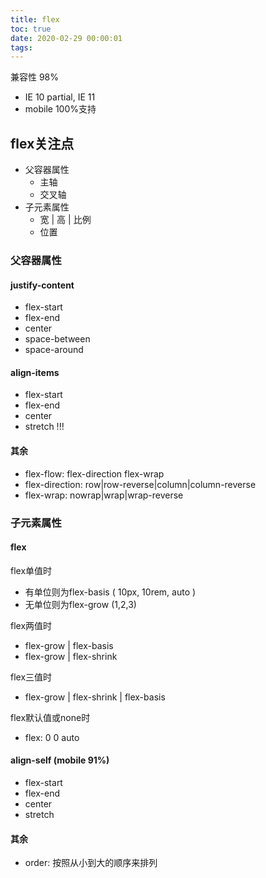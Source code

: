 ```yaml
---
title: flex
toc: true
date: 2020-02-29 00:00:01
tags:
---
```


兼容性 98%
* IE 10 partial, IE 11
* mobile 100%支持

## flex关注点
* 父容器属性
	* 主轴
	* 交叉轴
* 子元素属性
	* 宽 | 高 | 比例
	* 位置


### 父容器属性
#### justify-content
* flex-start
* flex-end
* center
* space-between
* space-around

#### align-items
* flex-start
* flex-end
* center
* stretch !!!

#### 其余
* flex-flow: flex-direction flex-wrap
* flex-direction: row|row-reverse|column|column-reverse
* flex-wrap: nowrap|wrap|wrap-reverse


### 子元素属性
#### flex
flex单值时
* 有单位则为flex-basis ( 10px, 10rem, auto )
* 无单位则为flex-grow (1,2,3)

flex两值时
* flex-grow | flex-basis
* flex-grow | flex-shrink

flex三值时
* flex-grow | flex-shrink | flex-basis

flex默认值或none时
* flex: 0 0 auto


#### align-self (mobile 91%)
* flex-start
* flex-end
* center
* stretch


#### 其余
* order: 按照从小到大的顺序来排列
